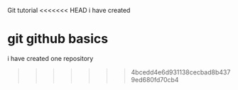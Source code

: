 Git tutorial
<<<<<<< HEAD
i have created

git github basics
=======
i have created one repository
>>>>>>> 4bcedd4e6d931138cecbad8b4379ed680fd70cb4
